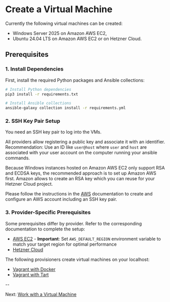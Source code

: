 # Create a Virtual Machine

Currently the following virtual machines can be created:

- Windows Server 2025 on Amazon AWS EC2,
- Ubuntu 24.04 LTS on Amazon AWS EC2 or on Hetzner Cloud.

## Prerequisites

### 1. Install Dependencies

First, install the required Python packages and Ansible collections:

```bash
# Install Python dependencies
pip3 install -r requirements.txt

# Install Ansible collections
ansible-galaxy collection install -r requirements.yml
```

### 2. SSH Key Pair Setup

You need an SSH key pair to log into the VMs.

All providers allow registering a public key and associate it with an identifier. Recommendation: Use an ID like `user@host` where `user` and `host` are associated with your user account on the computer running your ansible commands.

Because Windows instances hosted on Amazon AWS EC2 only support RSA and ECDSA keys, the recommended approach is to set up Amazon AWS first. Amazon allows to create an RSA key which you can reuse for your Hetzner Cloud project.

Please follow the instructions in the [AWS](./aws/aws.md) documentation to create and configure an AWS account including an SSH key pair.

### 3. Provider-Specific Prerequisites

Some prerequisites differ by provider. Refer to the corresponding documentation to complete the setup:

- [AWS EC2](./aws/aws.md) - **Important**: Set `AWS_DEFAULT_REGION` environment variable to match your target region for optimal performance
- [Hetzner Cloud](./hcloud/create-linux-vm.md)

The following provisioners create virtual machines on your localhost:

- [Vagrant with Docker](../test/docker/README.md)
- [Vagrant with Tart](../test/tart/README.md)

--

Next: [Work with a Virtual Machine](./work-with-vm.md)
